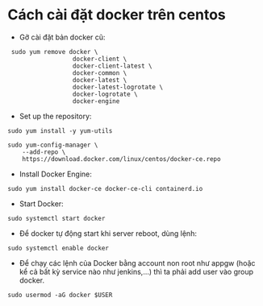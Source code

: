 # Cách cài đặt docker trên centos
 * Gỡ cài đặt bản docker cũ:
```shell
 sudo yum remove docker \
                  docker-client \
                  docker-client-latest \
                  docker-common \
                  docker-latest \
                  docker-latest-logrotate \
                  docker-logrotate \
                  docker-engine
 ```
 * Set up the repository:
```shell
sudo yum install -y yum-utils
```
```shell
sudo yum-config-manager \
    --add-repo \
    https://download.docker.com/linux/centos/docker-ce.repo
```
 * Install Docker Engine:
```shell
sudo yum install docker-ce docker-ce-cli containerd.io
```
 * Start Docker:
```shell
sudo systemctl start docker
```
 * Để docker tự động start khi server reboot, dùng lệnh:
```shell
sudo systemctl enable docker
```
 * Để chạy các lệnh của Docker bằng account non root như appgw (hoặc kể cả bất kỳ service nào như jenkins,...)
 thì ta phải add user vào group docker. 
```shell
sudo usermod -aG docker $USER
```